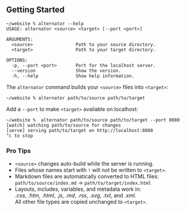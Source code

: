 ## Getting Started

```shell
~/website % alternator --help
USAGE: alternator <source> <target> [--port <port>]

ARGUMENTS:
  <source>                Path to your source directory.
  <target>                Path to your target directory.

OPTIONS:
  -p, --port <port>       Port for the localhost server.
  --version               Show the version.
  -h, --help              Show help information.
```

The `alternator` command builds your `<source>` files into `<target>`:

```shell
~/website % alternator path/to/source path/to/target
```

Add a `--port` to make `<target>` available on localhost:

```shell
~/website %  alternator path/to/source path/to/target --port 8080
[watch] watching path/to/source for changes
[serve] serving path/to/target on http://localhost:8080
^c to stop
```

### Pro Tips

- `<source>` changes auto-build while the server is running.
- Files whose names start with `!` will _not_ be written to `<target>`.
- Markdown files are automatically converted to HTML files:<br />
  `path/to/source/index.md` &rarr; `path/to/target/index.html`
- Layouts, includes, variables, and metadata work in:
  <br />
  _.css_, _.htm_, _.html_, _.js_, _.md_, _.rss_, _.svg_, _.txt_, and _.xml_.
  <br />
  All other file types are copied unchanged to `<target>`.